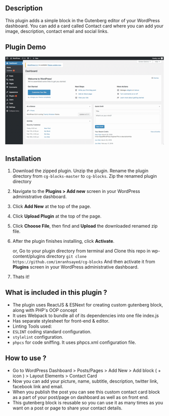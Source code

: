 ## Description

This plugin adds a simple block in the Gutenberg editor of your WordPress dashboard.
You can add a card called Contact card where you can add your image, description, contact email and social links.

## Plugin Demo
![](cg-blocks.gif)

## Installation

1. Download the zipped plugin. Unzip the plugin. Rename the plugin directory from `cg-blocks-master` to `cg-blocks`.
   Zip the renamed plugin directory
2. Navigate to the __Plugins > Add new__ screen in your WordPress administrative dashboard.
3. Click __Add New__ at the top of the page.
3. Click __Upload Plugin__ at the top of the page.
4. Click __Choose File__, then find and __Upload__ the downloaded renamed zip file.
5. After the plugin finishes installing, click __Activate__.

   or,
   Go to your plugin directory from terminal and Clone this repo in wp-content/plugins directory `git clone https://github.com/imranhsayed/cg-blocks`
   And then activate it from __Plugins__ screen in your WordPress administrative dashboard.
6. Thats it!

## What is included in this plugin ?

- The plugin uses ReactJS & ESNext for creating custom gutenberg block, along with PHP's OOP concept
- It uses Webpack to bundle all of its dependencies into one file index.js
- Has separate stylesheet for front-end & editor.
- Linting Tools used:
- `ESLINT` coding standard configuration.
- `stylelint` configuration.
- `phpcs` for code sniffing. It uses phpcs.xml configuration file.

## How to use ?

- Go to WordPress Dashboard > Posts/Pages > Add New > Add block ( + icon ) > Layout Elements > Contact Card
- Now you can add your picture, name, subtitle, description, twitter link, facebook link and email.
- When you publish the post you can see this custom contact card block as a part of your post/page on dashboard as well as on front end.
- This gutenberg block is reusable so you can use it as many times as you want on a post or page to share your contact details.


